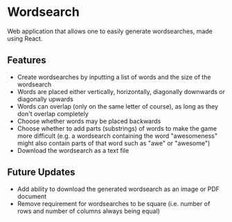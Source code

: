 # Wordsearch
Web application that allows one to easily generate wordsearches, made using React.

## Features
*   Create wordsearches by inputting a list of words and the size of the wordsearch
*   Words are placed either vertically, horizontally, diagonally downwards or diagonally upwards
*   Words can overlap (only on the same letter of course), as long as they don't overlap completely
*   Choose whether words may be placed backwards
*   Choose whether to add parts (substrings) of words to make the game more difficult (e.g. a wordsearch containing the word "awesomeness" might also contain parts of that word such as "awe" or "awesome")
*   Download the wordsearch as a text file

## Future Updates
*   Add ability to download the generated wordsearch as an image or PDF document
*   Remove requirement for wordsearches to be square (i.e. number of rows and number of columns always being equal)
